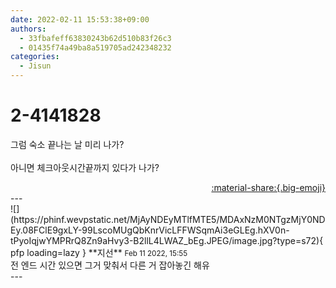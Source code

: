 ```yaml
---
date: 2022-02-11 15:53:38+09:00
authors:
  - 33fbafeff63830243b62d510b83f26c3
  - 01435f74a49ba8a519705ad242348232
categories:
  - Jisun
---
```


# 2-4141828

<div class="post-container" markdown="1">
<div class="content-container md-sidebar__scrollwrap" markdown="1">

그럼 숙소 끝나는 날 미리 나가?<br><br>아니면 체크아웃시간끝까지 있다가 나가?

</div>
</div>

<div style="text-align: right;" markdown="1">
<a href="https://weverse.io/fromis9/fanpost/2-4141828" style="text-align: right;">:material-share:{.big-emoji}</a>
</div>
---

<div class="comments-container md-sidebar__scrollwrap" markdown="1">
<div class="comment" markdown="1">
<div class='id-container' markdown="1">
![](https://phinf.wevpstatic.net/MjAyNDEyMTlfMTE5/MDAxNzM0NTgzMjY0NDEy.08FClE9gxLY-99LscoMUgQbKnrVicLFFWSqmAi3eGLEg.hXV0n-tPyoIqjwYMPRrQ8Zn9aHvy3-B2llL4LWAZ_bEg.JPEG/image.jpg?type=s72){ pfp loading=lazy }
**<span class="artist">지선</span>** <small>Feb 11 2022, 15:55</small><br>
</div>
<div class='comment-body' markdown="1">
전 엔드 시간 있으면 그거 맞춰서 다른 거 잡아놓긴 해유
</div>
</div>
</div>
---

